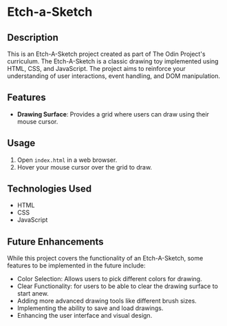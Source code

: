 # Etch-a-Sketch

## Description

This is an Etch-A-Sketch project created as part of The Odin Project's curriculum. The Etch-A-Sketch is a classic drawing toy implemented using HTML, CSS, and JavaScript. The project aims to reinforce your understanding of user interactions, event handling, and DOM manipulation.

## Features

- **Drawing Surface**: Provides a grid where users can draw using their mouse cursor.

## Usage

1. Open `index.html` in a web browser.
2. Hover your mouse cursor over the grid to draw.

## Technologies Used

- HTML
- CSS
- JavaScript

## Future Enhancements

While this project covers the functionality of an Etch-A-Sketch, some features to be implemented in the future include:
- Color Selection: Allows users to pick different colors for drawing.
- Clear Functionality: for users to be able to clear the drawing surface to start anew.
- Adding more advanced drawing tools like different brush sizes.
- Implementing the ability to save and load drawings.
- Enhancing the user interface and visual design.
